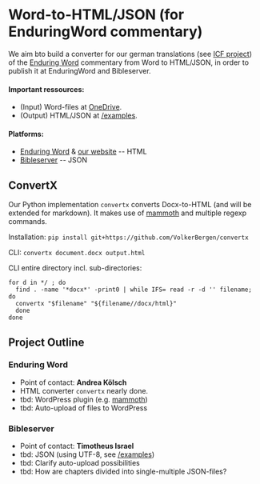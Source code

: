 # Word-to-HTML/JSON (for EnduringWord commentary) 

We aim bto build a converter for our german translations (see [ICF project](https://bibel-kommentar.de)) of the [Enduring Word](https://enduringword.com/) commentary from Word to HTML/JSON, in order to publish it at EnduringWord and Bibleserver. 

#### Important ressources:
- (Input) Word-files at [OneDrive](https://bibel-kommentar.de/onedrive).
- (Output) HTML/JSON at [/examples](https://github.com/VolkerBergen/bible_commentary/tree/main/examples). 

#### Platforms:

- [Enduring Word](https://enduringword.com/) & [our website](https://bibel-kommentar.de) -- HTML
- [Bibleserver](https://bibleserver.com/) -- JSON

## ConvertX

Our Python implementation `convertx` converts Docx-to-HTML (and will be extended for markdown). 
It makes use of [mammoth](https://github.com/mwilliamson/python-mammoth) and multiple regexp commands.

Installation: `pip install git+https://github.com/VolkerBergen/convertx`

CLI: `convertx document.docx output.html`

CLI entire directory incl. sub-directories: 

```
for d in */ ; do
  find . -name '*docx*' -print0 | while IFS= read -r -d '' filename; do
  convertx "$filename" "${filename//docx/html}"
  done
done
```

## Project Outline

### Enduring Word
- Point of contact: **Andrea Kölsch**
- HTML converter `convertx` nearly done.
- tbd: WordPress plugin (e.g. [mammoth](https://de.wordpress.org/plugins/mammoth-docx-converter/))
- tbd: Auto-upload of files to WordPress

### Bibleserver
- Point of contact: **Timotheus Israel**
- tbd: JSON (using UTF-8, see [/examples](https://github.com/VolkerBergen/bible_commentary/tree/main/examples))
- tbd: Clarify auto-upload possibilities
- tbd: How are chapters divided into single-multiple JSON-files?
